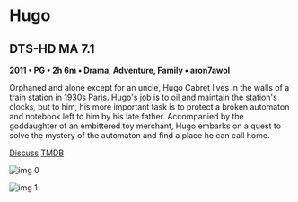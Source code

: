# Hugo

## DTS-HD MA 7.1

**2011 • PG • 2h 6m • Drama, Adventure, Family • aron7awol**

Orphaned and alone except for an uncle, Hugo Cabret lives in the walls of a train station in 1930s Paris. Hugo's job is to oil and maintain the station's clocks, but to him, his more important task is to protect a broken automaton and notebook left to him by his late father. Accompanied by the goddaughter of an embittered toy merchant, Hugo embarks on a quest to solve the mystery of the automaton and find a place he can call home.

[Discuss](https://www.avsforum.com/threads/bass-eq-for-filtered-movies.2995212/post-56815330)  [TMDB](44826)

![img 0](https://i.imgur.com/TMRBORD.jpg)

![img 1](https://i.imgur.com/ym9Q0uI.png)

